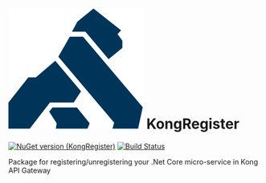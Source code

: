 # ![Logo](resources/KongRegisterLogo.png) KongRegister

[![NuGet version (KongRegister)](https://badge.fury.io/nu/KongRegister.svg)](https://www.nuget.org/packages/KongRegister/) [![Build Status](https://travis-ci.org/renardguill/KongRegister.svg?branch=develop)](https://travis-ci.org/renardguill/KongRegister)

Package for registering/unregistering your .Net Core micro-service in Kong API Gateway
